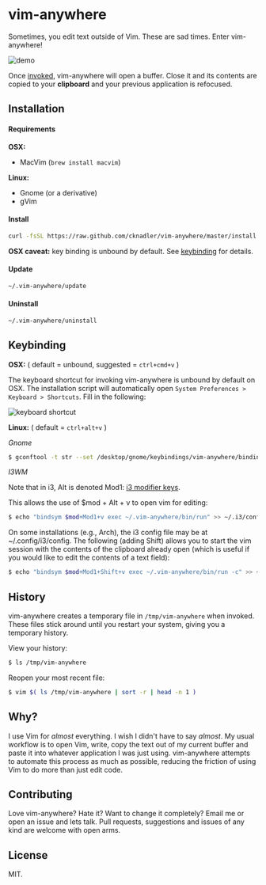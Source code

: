 # vim-anywhere

Sometimes, you edit text outside of Vim. These are sad times. Enter
vim-anywhere!

![demo](assets/demo.gif)

Once [invoked](#keybinding), vim-anywhere will open a buffer. Close it and its
contents are copied to your __clipboard__ and your previous application is
refocused.

## Installation

#### Requirements

__OSX:__

- MacVim (`brew install macvim`)

__Linux:__

- Gnome (or a derivative)
- gVim

#### Install

```bash
curl -fsSL https://raw.github.com/cknadler/vim-anywhere/master/install | bash
```

__OSX caveat:__ key binding is unbound by default. See [keybinding](#keybinding)
for details.

#### Update

```bash
~/.vim-anywhere/update
```

#### Uninstall

```bash
~/.vim-anywhere/uninstall
```

## Keybinding

__OSX:__ ( default = unbound, suggested = `ctrl+cmd+v` )

The keyboard shortcut for invoking vim-anywhere is unbound by default on OSX.
The installation script will automatically open
`System Preferences > Keyboard > Shortcuts`. Fill in the following:

![keyboard shortcut](assets/shortcut.png)

__Linux:__ ( default = `ctrl+alt+v` )

*Gnome*
```bash
$ gconftool -t str --set /desktop/gnome/keybindings/vim-anywhere/binding <custom binding>
```

*I3WM*

Note that in i3, Alt is denoted Mod1: [i3 modifier keys](https://i3wm.org/docs/userguide.html#keybindings).

This allows the use of $mod + Alt + v to open vim for editing:
```bash
$ echo "bindsym $mod+Mod1+v exec ~/.vim-anywhere/bin/run" >> ~/.i3/config # remember to reload your config after
```
On some installations (e.g., Arch), the i3 config file may be at ~/.config/i3/config.
The following (adding Shift) allows you to start the vim session with the contents of the clipboard already open (which is useful if you would like to edit the contents of a text field):
```bash
$ echo "bindsym $mod+Mod1+Shift+v exec ~/.vim-anywhere/bin/run -c" >> ~/.i3/config # remember to reload your config after
```


## History

vim-anywhere creates a temporary file in `/tmp/vim-anywhere` when
invoked. These files stick around until you restart your system, giving you
a temporary history.

View your history:

```bash
$ ls /tmp/vim-anywhere
```

Reopen your most recent file:

```bash
$ vim $( ls /tmp/vim-anywhere | sort -r | head -n 1 )
```

## Why?

I use Vim for _almost_ everything. I wish I didn't have to say _almost_. My
usual workflow is to open Vim, write, copy the text out of my current buffer
and paste it into whatever application I was just using. vim-anywhere attempts
to automate this process as much as possible, reducing the friction of using
Vim to do more than just edit code.

## Contributing

Love vim-anywhere? Hate it? Want to change it completely? Email me or open an
issue and lets talk. Pull requests, suggestions and issues of any kind are
welcome with open arms.

## License

MIT.
